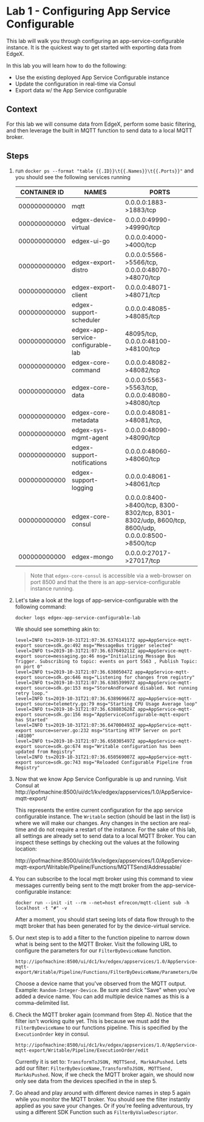 # Lab 1 - Configuring App Service Configurable

This lab will walk you through configuring an app-service-configurable instance. It is the quickest way to get started with exporting data from EdgeX.

In this lab you will learn how to do the following:

- Use the existing deployed App Service Configurable instance
- Update the configuration in real-time via Consul
- Export data w/ the App Service configurable
    
## Context

For this lab we will consume data from EdgeX, perform some basic filtering, and then leverage the built in MQTT function to send data to a local MQTT broker.  

## Steps

1. run `docker ps --format "table {{.ID}}\t{{.Names}}\t{{.Ports}}"` and you should see the following services running

    |CONTAINER ID    |NAMES                            |PORTS                      |
    |----------------|---------------------------------|---------------------------|
    | 000000000000   | mqtt                            |  0.0.0.0:1883->1883/tcp
    | 000000000000   |     edgex-device-virtual        |  0.0.0.0:49990->49990/tcp |
    | 000000000000   |     edgex-ui-go                 |  0.0.0.0:4000->4000/tcp |
    | 000000000000   |     edgex-export-distro         |  0.0.0.0:5566->5566/tcp,  0.0.0.0:48070->48070/tcp |
    | 000000000000   |     edgex-export-client         |  0.0.0.0:48071->48071/tcp |
    | 000000000000   |     edgex-support-scheduler     |  0.0.0.0:48085->48085/tcp |
    | 000000000000   | edgex-app-service-configurable-lab | 48095/tcp, 0.0.0.0:48100->48100/tcp |
    | 000000000000   |     edgex-core-command          |  0.0.0.0:48082->48082/tcp |
    | 000000000000   |     edgex-core-data             |  0.0.0.0:5563->5563/tcp,  0.0.0.0:48080->48080/tcp |
    | 000000000000   |     edgex-core-metadata         |  0.0.0.0:48081->48081/tcp,  |48082/tcp
    | 000000000000   |     edgex-sys-mgmt-agent        |  0.0.0.0:48090->48090/tcp |
    | 000000000000   |     edgex-support-notifications |  0.0.0.0:48060->48060/tcp |
    | 000000000000   |     edgex-support-logging       |  0.0.0.0:48061->48061/tcp |
    | 000000000000   |     edgex-core-consul           |  0.0.0.0:8400->8400/tcp,  8300-8302/tcp, 8301-8302/udp, 8600/tcp, 8600/udp, 0.0.0.0:8500->8500/tcp |
    | 000000000000   |     edgex-mongo                 |  0.0.0.0:27017->27017/tcp |

    > Note that `edgex-core-consul` is accessible via a web-browser on port 8500 and that the there is an app-service-configurable instance running.

2. Let's take a look at the logs of app-service-configurable with the following command:
    ```shell
    docker logs edgex-app-service-configurable-lab
    ```
    We should see something akin to:
    ```
    level=INFO ts=2019-10-31T21:07:36.637614117Z app=AppService-mqtt-export source=sdk.go:492 msg="MessageBus trigger selected"
    level=INFO ts=2019-10-31T21:07:36.637649211Z app=AppService-mqtt-export source=messaging.go:46 msg="Initializing Message Bus Trigger. Subscribing to topic: events on port 5563 , Publish Topic:  on port 0"
    level=INFO ts=2019-10-31T21:07:36.63805047Z app=AppService-mqtt-export source=sdk.go:646 msg="Listening for changes from registry"
    level=INFO ts=2019-10-31T21:07:36.638539997Z app=AppService-mqtt-export source=sdk.go:153 msg="StoreAndForward disabled. Not running retry loop."
    level=INFO ts=2019-10-31T21:07:36.638969667Z app=AppService-mqtt-export source=telemetry.go:79 msg="Starting CPU Usage Average loop"
    level=INFO ts=2019-10-31T21:07:36.638803628Z app=AppService-mqtt-export source=sdk.go:156 msg="AppServiceConfigurable-mqtt-export has Started"
    level=INFO ts=2019-10-31T21:07:36.647000493Z app=AppService-mqtt-export source=server.go:232 msg="Starting HTTP Server on port :48100"
    level=INFO ts=2019-10-31T21:07:36.650305497Z app=AppService-mqtt-export source=sdk.go:674 msg="Writable configuration has been updated from Registry"
    level=INFO ts=2019-10-31T21:07:36.650569007Z app=AppService-mqtt-export source=sdk.go:743 msg="Reloaded Configurable Pipeline from Registry"
    ```

3. Now that we know App Service Configurable is up and running. Visit Consul at
http://ipofmachine:8500/ui/dc1/kv/edgex/appservices/1.0/AppService-mqtt-export/

    This represents the entire current configuration for the app service configurable instance. The `Writable` section (should be last in the list) is where we will make our changes. Any changes in the section are real-time and do not require a restart of the instance. For the sake of this lab, all settings are already set to send data to a local MQTT Broker. You can inspect these settings by checking out the values at the following location:

    http://ipofmachine:8500/ui/dc1/kv/edgex/appservices/1.0/AppService-mqtt-export/Writable/Pipeline/Functions/MQTTSend/Addressable/



4. You can subscribe to the local mqtt broker using this command to view messages currently being sent to the mqtt broker from the app-service-configurable instance:
    ```shell
    docker run --init -it --rm --net=host efrecon/mqtt-client sub -h localhost -t "#" -v
    ```
    After a moment, you should start seeing lots of data flow through to the mqtt broker that has been generated for by the device-virtual service. 

5. Our next step is to add a filter to the function pipeline to narrow down what is being sent to the MQTT Broker. Visit the following URL to configure the parameters for our `FilterByDeviceName` function. 
    ```
    http://ipofmachine:8500/ui/dc1/kv/edgex/appservices/1.0/AppService-mqtt-export/Writable/Pipeline/Functions/FilterByDeviceName/Parameters/DeviceNames/edit
    ```
    Choose a device name that you've observed from the MQTT output. Example: `Random-Integer-Device`.
    Be sure and click "Save" when you've added a device name. You can add multiple device names as this is a comma-delimited list.

6. Check the MQTT broker again (command from Step 4). Notice that the filter isn't working quite yet. This is because we must add the `FilterByDeviceName` to our functions pipeline. This is specified by the `ExecutionOrder` key in consul.
    ```
    http://ipofmachine:8500/ui/dc1/kv/edgex/appservices/1.0/AppService-mqtt-export/Writable/Pipeline/ExecutionOrder/edit
    ```
    Currently it is set to: `TransformToJSON, MQTTSend, MarkAsPushed`. Lets add our filter:
    `FilterByDeviceName,TransformToJSON, MQTTSend, MarkAsPushed`. Now, if we check the MQTT broker again, we should now only see data from the devices specified in the in step 5.

7. Go ahead and play around with different device names in step 5 again while you monitor the MQTT broker. You should see the filter instantly applied as you save your changes. Or if you're feeling adventurous, try using a different SDK Function such as `FilterByValueDescriptor`. 





